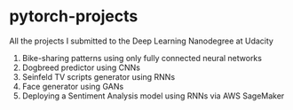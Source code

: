 # pytorch-projects
All the projects I submitted to the Deep Learning Nanodegree at Udacity

1. Bike-sharing patterns using only fully connected neural networks
2. Dogbreed predictor using CNNs
3. Seinfeld TV scripts generator using RNNs
4. Face generator using GANs
5. Deploying a Sentiment Analysis model using RNNs via AWS SageMaker




